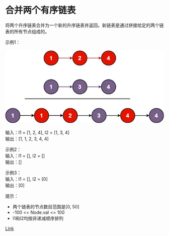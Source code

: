 <h1>合并两个有序链表</h1>

将两个升序链表合并为一个新的升序链表并返回。新链表是通过拼接给定的两个链表的所有节点组成的。<br>

示例1：<br>
</br>![](./image/1.jpg)</br></br>
输入：l1 = [1, 2, 4], l2 = [1, 3, 4]<br>
输出：[1, 1, 2, 3, 4, 4]<br>

示例2：<br>
输入：l1 = [], l2 = []<br>
输出：[]<br>

示例3：<br>
输入：l1 = [], l2 = [0]<br>
输出：[0]<br>

提示：
- 两个链表的节点数目范围是[0, 50]
- -100 <= Node.val <= 100
- l1和l2均按非递减顺序排列

[Link](https://leetcode-cn.com/problems/merge-two-sorted-lists/)